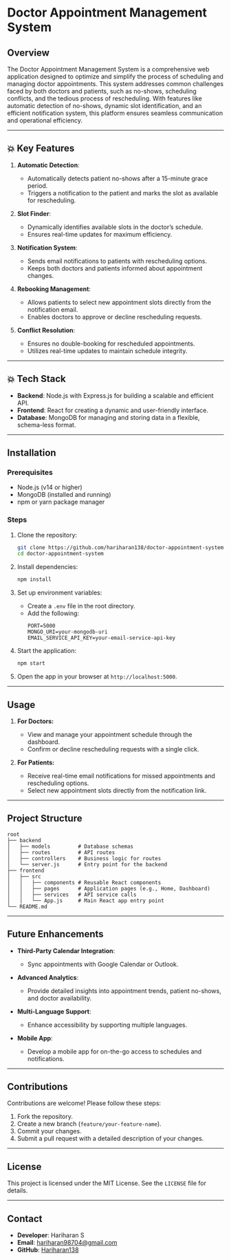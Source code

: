 # Doctor Appointment Management System

## Overview
The Doctor Appointment Management System is a comprehensive web application designed to optimize and simplify the process of scheduling and managing doctor appointments. This system addresses common challenges faced by both doctors and patients, such as no-shows, scheduling conflicts, and the tedious process of rescheduling. With features like automatic detection of no-shows, dynamic slot identification, and an efficient notification system, this platform ensures seamless communication and operational efficiency.

---

## 💥 Key Features

1. **Automatic Detection**:
   - Automatically detects patient no-shows after a 15-minute grace period.
   - Triggers a notification to the patient and marks the slot as available for rescheduling.

2. **Slot Finder**:
   - Dynamically identifies available slots in the doctor’s schedule.
   - Ensures real-time updates for maximum efficiency.

3. **Notification System**:
   - Sends email notifications to patients with rescheduling options.
   - Keeps both doctors and patients informed about appointment changes.

4. **Rebooking Management**:
   - Allows patients to select new appointment slots directly from the notification email.
   - Enables doctors to approve or decline rescheduling requests.

5. **Conflict Resolution**:
   - Ensures no double-booking for rescheduled appointments.
   - Utilizes real-time updates to maintain schedule integrity.

---

## 💥 Tech Stack

- **Backend**: Node.js with Express.js for building a scalable and efficient API.
- **Frontend**: React for creating a dynamic and user-friendly interface.
- **Database**: MongoDB for managing and storing data in a flexible, schema-less format.

---

## Installation

### Prerequisites
- Node.js (v14 or higher)
- MongoDB (installed and running)
- npm or yarn package manager

### Steps

1. Clone the repository:
   ```bash
   git clone https://github.com/hariharan138/doctor-appointment-system.git
   cd doctor-appointment-system
   ```

2. Install dependencies:
   ```bash
   npm install
   ```

3. Set up environment variables:
   - Create a `.env` file in the root directory.
   - Add the following:
     ```env
     PORT=5000
     MONGO_URI=your-mongodb-uri
     EMAIL_SERVICE_API_KEY=your-email-service-api-key
     ```

4. Start the application:
   ```bash
   npm start
   ```

5. Open the app in your browser at `http://localhost:5000`.

---

## Usage

1. **For Doctors:**
   - View and manage your appointment schedule through the dashboard.
   - Confirm or decline rescheduling requests with a single click.

2. **For Patients:**
   - Receive real-time email notifications for missed appointments and rescheduling options.
   - Select new appointment slots directly from the notification link.

---

## Project Structure

```
root
├── backend
│   ├── models         # Database schemas
│   ├── routes         # API routes
│   ├── controllers    # Business logic for routes
│   └── server.js      # Entry point for the backend
├── frontend
│   ├── src
│   │   ├── components # Reusable React components
│   │   ├── pages      # Application pages (e.g., Home, Dashboard)
│   │   ├── services   # API service calls
│   │   └── App.js     # Main React app entry point
└── README.md
```

---

## Future Enhancements

- **Third-Party Calendar Integration**:
  - Sync appointments with Google Calendar or Outlook.

- **Advanced Analytics**:
  - Provide detailed insights into appointment trends, patient no-shows, and doctor availability.

- **Multi-Language Support**:
  - Enhance accessibility by supporting multiple languages.

- **Mobile App**:
  - Develop a mobile app for on-the-go access to schedules and notifications.

---

## Contributions

Contributions are welcome! Please follow these steps:
1. Fork the repository.
2. Create a new branch (`feature/your-feature-name`).
3. Commit your changes.
4. Submit a pull request with a detailed description of your changes.

---

## License

This project is licensed under the MIT License. See the `LICENSE` file for details.

---

## Contact

- **Developer**: Hariharan S
- **Email**: hariharan98704@gmail.com
- **GitHub**: [Hariharan138](https://github.com/hariharan138/)

